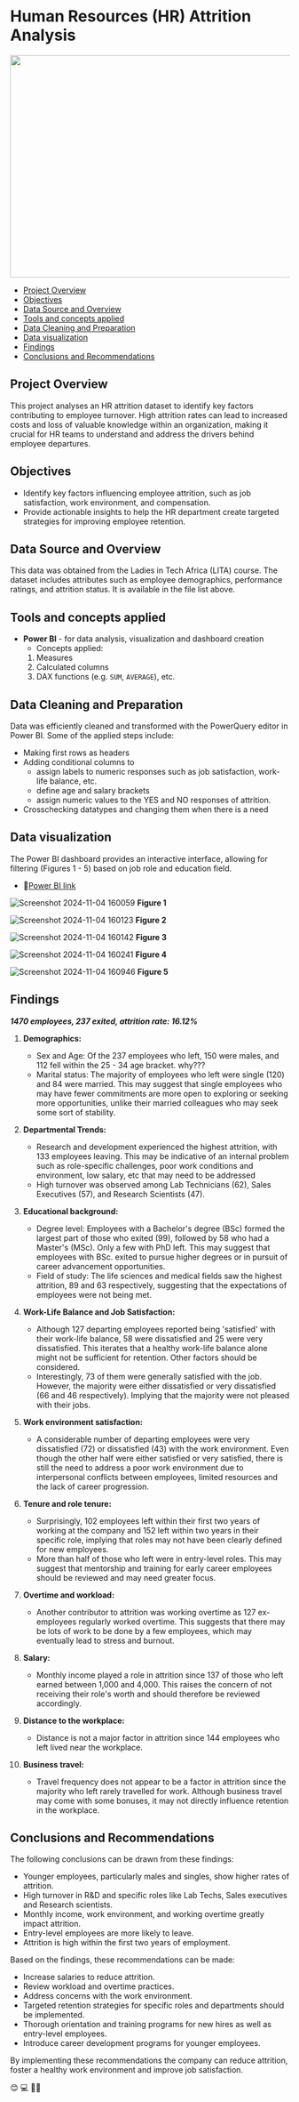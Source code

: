# Human Resources (HR) Attrition Analysis
<p align="center">

<img src="https://github.com/user-attachments/assets/6c163380-696d-4b70-a55e-e3429c70b4e6" width="800" height="400">

- [Project Overview](#project-overview)
- [Objectives](#objectives)
- [Data Source and Overview](#data-source-and-overview)
- [Tools and concepts applied](#tools-and-concepts-applied)
- [Data Cleaning and Preparation](#data-cleaning-and-preparation)
- [Data visualization](#data-visualization)
- [Findings](#findings)
- [Conclusions and Recommendations](#conclusions-and-recommendations)

## Project Overview 
This project analyses an HR attrition dataset to identify key factors contributing to employee turnover. High attrition rates can lead to increased costs and loss of valuable knowledge within an organization, making it crucial for HR teams to understand and address the drivers behind employee departures.


## Objectives
- Identify key factors influencing employee attrition, such as job satisfaction, work environment, and compensation.
- Provide actionable insights to help the HR department create targeted strategies for improving employee retention.


## Data Source and Overview
This data was obtained from the Ladies in Tech Africa (LITA) course. The dataset includes attributes such as employee demographics, performance ratings, and attrition status. It is available in the file list above.


## Tools and concepts applied
- **Power BI** - for data analysis, visualization and dashboard creation
	- Concepts applied:
   	 1. Measures
   	 2. Calculated columns
   	 3. DAX functions (e.g. `SUM`, `AVERAGE`), etc.
   	    

## Data Cleaning and Preparation
Data was efficiently cleaned and transformed with the PowerQuery editor in Power BI. Some of the applied steps include:
- Making first rows as headers
- Adding conditional columns to
   - assign labels to numeric responses such as job satisfaction, work-life balance, etc.
   - define age and salary brackets
   - assign numeric values to the YES and NO responses of attrition.
- Crosschecking datatypes and changing them when there is a need


## Data visualization
The Power BI dashboard provides an interactive interface, allowing for filtering (Figures 1 - 5) based on job role and education field.

- 🔗[Power BI link](https://app.powerbi.com/links/fRqM2Pc3UJ?ctid=3f227dba-f3f4-4544-b314-c6efd30e0d00&pbi_source=linkShare&bookmarkGuid=4fc449eb-c7d0-42a1-b57f-c70f72ea32be)

  
![Screenshot 2024-11-04 160059](https://github.com/user-attachments/assets/f6ed2cc0-58f4-4780-9255-b1b19ee18dca)
**Figure 1**

![Screenshot 2024-11-04 160123](https://github.com/user-attachments/assets/ed867c8e-b627-41e8-b59f-07403bc7d71d)
**Figure 2**

![Screenshot 2024-11-04 160142](https://github.com/user-attachments/assets/aed06b9e-d211-4c65-9367-529d76ba61af)
**Figure 3**

![Screenshot 2024-11-04 160241](https://github.com/user-attachments/assets/5280a0aa-5a87-439d-bbc1-b1ffb3c825d4)
**Figure 4**

![Screenshot 2024-11-04 160946](https://github.com/user-attachments/assets/b8a20914-a814-4917-9fbb-3066c31c56a9)
**Figure 5**


## Findings
_**1470 employees, 237 exited, attrition rate: 16.12%**_

1. **Demographics:**
   - Sex and Age: Of the 237 employees who left, 150 were males, and 112 fell within the 25 - 34 age bracket. why???
   - Marital status: The majority of employees who left were single (120) and 84 were married. This may suggest that single employees who may have fewer commitments are more open to exploring or seeking more opportunities, unlike their married colleagues who may seek some sort of stability.


2. **Departmental Trends:**
   - Research and development experienced the highest attrition, with 133 employees leaving. This may be indicative of an internal problem such as role-specific challenges, poor work conditions and environment, low salary, etc that may need to be addressed
   - High turnover was observed among Lab Technicians (62), Sales Executives (57), and Research Scientists (47).

3. **Educational background:**
   - Degree level: Employees with a Bachelor's degree (BSc) formed the largest part of those who exited (99), followed by 58 who had a Master's (MSc). Only a few with PhD left. This may suggest that employees with BSc. exited to pursue higher degrees or in pursuit of career advancement opportunities.
   - Field of study: The life sciences and medical fields saw the highest attrition, 89 and 63 respectively, suggesting that the expectations of employees were not being met.

4. **Work-Life Balance and Job Satisfaction:**
   - Although 127 departing employees reported being 'satisfied' with their work-life balance,  58 were dissatisfied and 25 were very dissatisfied. This iterates that a healthy work-life balance alone might not be sufficient for retention. Other factors should be considered.
   - Interestingly, 73 of them were generally satisfied with the job. However, the majority were either dissatisfied or very dissatisfied (66 and 46 respectively). Implying that the majority were not pleased with their jobs.

5. **Work environment satisfaction:**
   - A considerable number of departing employees were very dissatisfied (72) or dissatisfied (43) with the work environment. Even though the other half were either satisfied or very satisfied, there is still the need  to address a poor work environment due to interpersonal conflicts between employees, limited resources and the lack of career progression. 

6. **Tenure and role tenure:**
   - Surprisingly, 102 employees left within their first two years of working at the company and 152 left within two years in their specific role, implying that roles may not have been clearly defined for new employees.
   - More than half of those who left were in entry-level roles. This may suggest that mentorship and training for early career employees should be reviewed and may need greater focus. 

7. **Overtime and workload:**
   - Another contributor to attrition was working overtime as 127 ex-employees regularly worked overtime. This suggests that there may be lots of work to be done by a few employees, which may eventually lead to stress and burnout.

8. **Salary:** 
   - Monthly income played a role in attrition since 137 of those who left earned between 1,000 and 4,000. This raises the concern of not receiving their role's worth and should therefore be reviewed accordingly.

9. **Distance to the workplace:**
   - Distance is not a major factor in attrition since 144 employees who left lived near the workplace.

10. **Business travel:** 
    - Travel frequency does not appear to be a factor in attrition since the majority who left rarely travelled for work. Although business travel may come with some bonuses, it may not directly influence retention in the workplace.



## Conclusions and Recommendations
The following conclusions can be drawn from these findings:
- Younger employees, particularly males and singles, show higher rates of attrition.
- High turnover in R&D and specific roles like Lab Techs, Sales executives and Research scientists.
- Monthly income, work environment, and working overtime greatly impact attrition.
- Entry-level employees are more likely to leave.
- Attrition is high within the first two years of employment.
  
Based on the findings, these recommendations can be made:
- Increase salaries to reduce attrition.
- Review workload and overtime practices.
- Address concerns with the work environment.
- Targeted retention strategies for specific roles and departments should be implemented.
- Thorough orientation and training programs for new hires as well as entry-level employees.
- Introduce career development programs for younger employees.

By implementing these recommendations the company can reduce attrition, foster a healthy work environment and improve job satisfaction.

😊
💻
👩‍💼
